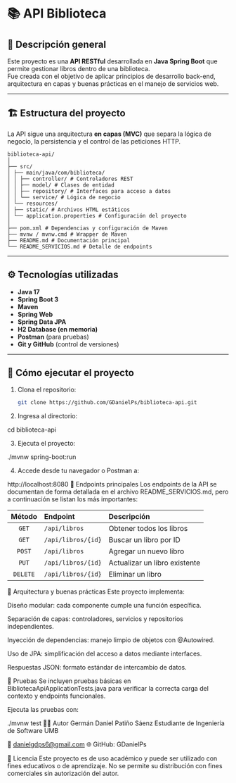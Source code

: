 # 📚 API Biblioteca

## 📖 Descripción general

Este proyecto es una **API RESTful** desarrollada en **Java Spring Boot** que permite gestionar libros dentro de una biblioteca.  
Fue creada con el objetivo de aplicar principios de desarrollo back-end, arquitectura en capas y buenas prácticas en el manejo de servicios web.

---

## 🏗️ Estructura del proyecto

La API sigue una arquitectura **en capas (MVC)** que separa la lógica de negocio, la persistencia y el control de las peticiones HTTP.
```
biblioteca-api/
│
├── src/
│ ├── main/java/com/biblioteca/
│ │ ├── controller/ # Controladores REST
│ │ ├── model/ # Clases de entidad
│ │ ├── repository/ # Interfaces para acceso a datos
│ │ └── service/ # Lógica de negocio
│ └── resources/
│ ├── static/ # Archivos HTML estáticos
│ └── application.properties # Configuración del proyecto
│
├── pom.xml # Dependencias y configuración de Maven
├── mvnw / mvnw.cmd # Wrapper de Maven
├── README.md # Documentación principal
└── README_SERVICIOS.md # Detalle de endpoints
```
---

## ⚙️ Tecnologías utilizadas

- **Java 17**
- **Spring Boot 3**
- **Maven**
- **Spring Web**
- **Spring Data JPA**
- **H2 Database (en memoria)**
- **Postman** (para pruebas)
- **Git y GitHub** (control de versiones)

---

## 🚀 Cómo ejecutar el proyecto

1. Clona el repositorio:
   ```bash
   git clone https://github.com/GDanielPs/biblioteca-api.git
2. Ingresa al directorio:

cd biblioteca-api

3. Ejecuta el proyecto:

./mvnw spring-boot:run

4. Accede desde tu navegador o Postman a:

http://localhost:8080
🧩 Endpoints principales
Los endpoints de la API se documentan de forma detallada en el archivo README_SERVICIOS.md, pero a continuación se listan los más importantes:

|  Método  | Endpoint           | Descripción                   |
| :------: | :----------------- | :---------------------------- |
|   `GET`  | `/api/libros`      | Obtener todos los libros      |
|   `GET`  | `/api/libros/{id}` | Buscar un libro por ID        |
|  `POST`  | `/api/libros`      | Agregar un nuevo libro        |
|   `PUT`  | `/api/libros/{id}` | Actualizar un libro existente |
| `DELETE` | `/api/libros/{id}` | Eliminar un libro             |


🧠 Arquitectura y buenas prácticas
Este proyecto implementa:

Diseño modular: cada componente cumple una función específica.

Separación de capas: controladores, servicios y repositorios independientes.

Inyección de dependencias: manejo limpio de objetos con @Autowired.

Uso de JPA: simplificación del acceso a datos mediante interfaces.

Respuestas JSON: formato estándar de intercambio de datos.

🧪 Pruebas
Se incluyen pruebas básicas en BibliotecaApiApplicationTests.java para verificar la correcta carga del contexto y endpoints funcionales.

Ejecuta las pruebas con:

./mvnw test
👨‍💻 Autor
Germán Daniel Patiño Sáenz
Estudiante de Ingeniería de Software
UMB

📧 danielgdps6@gmail.com
🌐 GitHub: GDanielPs

🪪 Licencia
Este proyecto es de uso académico y puede ser utilizado con fines educativos o de aprendizaje.
No se permite su distribución con fines comerciales sin autorización del autor.